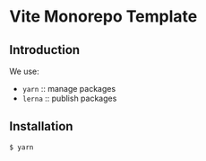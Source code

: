 # Vite Monorepo Template

## Introduction

We use:

- `yarn` :: manage packages
- `lerna` :: publish packages


## Installation

```
$ yarn
```

